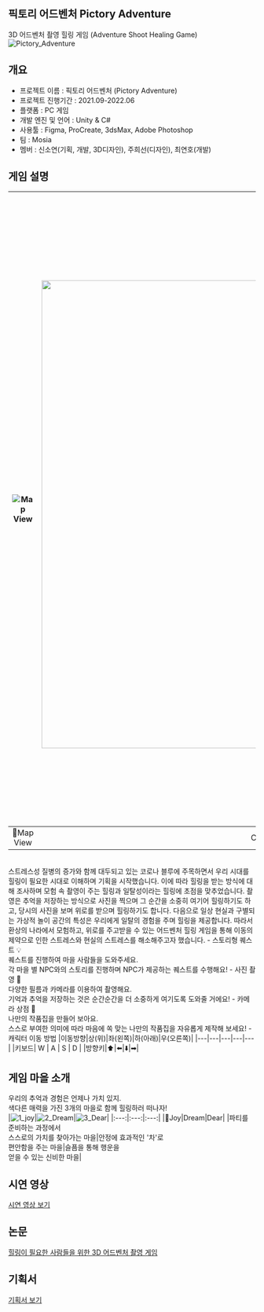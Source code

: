 ## 픽토리 어드벤처 Pictory Adventure
3D 어드벤처 촬영 힐링 게임 (Adventure Shoot Healing Game)
![Pictory_Adventure](https://github.com/soddengguri/Pictory-Adventure/assets/88537867/bd38e8a1-adc2-4c7b-a496-08b6ae8161b8)


## 개요
- 프로젝트 이름 : 픽토리 어드벤처 (Pictory Adventure)
- 프로젝트 진행기간 : 2021.09-2022.06
- 플랫폼 : PC 게임
- 개발 엔진 및 언어 : Unity & C#
- 사용툴 : Figma, ProCreate, 3dsMax, Adobe Photoshop
- 팀 : Mosia
- 멤버 : 신소연(기획, 개발, 3D디자인), 주희선(디자인), 최연호(개발)


## 게임 설명
|![Map View](https://github.com/soddengguri/Pictory-Adventure/assets/88537867/65333895-822c-4e9c-8a65-b3300931985e)|!<img width="953" alt="촬영" src="https://github.com/soddengguri/Pictory-Adventure/assets/88537867/24a06650-5146-4a41-bba0-171e784f06a5">|![작품집 만들기_1](https://github.com/soddengguri/Pictory-Adventure/assets/88537867/744990b6-105e-4e58-aa80-769be28c1830)|<img width="1284" alt="작품집 만들기" src="https://github.com/soddengguri/Pictory-Adventure/assets/88537867/d1e3eee1-3186-4c61-b30d-09db3c45781a">|
|:---:|:---:|:---:|:---:|
|Map View|Camera View|Album Making_1|Album Making_2|
<br>
스트레스성 질병의 증가와 함께 대두되고 있는 코로나 블루에 주목하면서 우리 시대를 힐링이 필요한 시대로 이해하며 기획을 시작했습니다. 이에 따라 힐링을 받는 방식에 대해 조사하며 모험 속 촬영이 주는 힐링과 일탈성이라는 힐링에 초점을 맞추었습니다. 촬영은 추억을 저장하는 방식으로 사진을 찍으며 그 순간을 소중히 여기어 힐링하기도 하고, 당시의 사진을 보며 위로를 받으며 힐링하기도 합니다. 다음으로 일상 현실과 구별되는 가상적 놀이 공간의 특성은 우리에게 일탈의 경험을 주며 힐링을 제공합니다. 따라서 환상의 나라에서 모험하고, 위로를 주고받을 수 있는 어드벤처 힐링 게임을 통해 이동의 제약으로 인한 스트레스와 현실의 스트레스를 해소해주고자 했습니다.
- 스토리형 퀘스트 💡<br>
  퀘스트를 진행하여 마을 사람들을 도와주세요. <br>
  각 마을 별 NPC와의 스토리를 진행하며 NPC가 제공하는 퀘스트를 수행해요!
- 사진 촬영 📸 <br>
  다양한 필름과 카메라를 이용하여 촬영해요. <br>
  기억과 추억을 저장하는 것은 순간순간을 더 소중하게 여기도록 도와줄 거에요!
- 카메라 상점 🎁 <br>
  나만의 작품집을 만들어 보아요. <br>
  스스로 부여한 의미에 따라 마음에 쏙 맞는 나만의 작품집을 자유롭게 제작해 보세요!
- 캐릭터 이동 방법
|이동방향|상(위)|좌(왼쪽)|하(아래)|우(오른쪽)|
|---|---|---|---|---|
|키보드| W | A | S | D |
|방향키|⬆️|⬅️|⬇️|➡|


## 게임 마을 소개
우리의 추억과 경험은 언제나 가치 있지.<br>
색다른 매력을 가진 3개의 마을로 함께 힐링하러 떠나자!<br>
|![1_joy](https://github.com/soddengguri/Pictory-Adventure/assets/88537867/16de7b4c-bb0b-418a-8c38-b4e49ec27d3b)|![2_Dream](https://github.com/soddengguri/Pictory-Adventure/assets/88537867/ba6187d2-cdd1-43b1-8c9b-2008bd6ae41d)|![3_Dear](https://github.com/soddengguri/Pictory-Adventure/assets/88537867/2fa135c8-8a6f-4de6-adcd-a8291988bee9)|
|:---:|:---:|:---:|
|Joy|Dream|Dear|
|파티를 준비하는 과정에서<br>스스로의 가치를 찾아가는 마을|안정에 효과적인 '차'로<br>편안함을 주는 마을|슬픔을 통해 행운을<br>얻을 수 있는 신비한 마을|


## 시연 영상
[시연 영상 보기](https://drive.google.com/file/d/170BkMcCWXJEfYLdkvM7YpIJ55VItHtFB/view)


## 논문
[힐링이 필요한 사람들을 위한 3D 어드벤처 촬영 게임](https://drive.google.com/file/d/1rjOvURd6j3peBtAv_u9eWEalNbcHBasK/view?usp=drive_link)


## 기획서
[기획서 보기](https://docs.google.com/document/d/1eG-iXwqEKsh79X33LKsWNQucl0ZAGHbd/edit?usp=drive_link&ouid=102004923043739398942&rtpof=true&sd=true)
